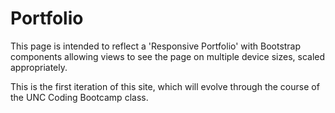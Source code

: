 # Portfolio

This page is intended to reflect a 'Responsive Portfolio' with Bootstrap components allowing views to see the page on multiple device sizes, scaled appropriately.

This is the first iteration of this site, which will evolve through the course of the UNC Coding Bootcamp class.
